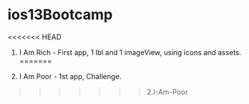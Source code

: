 # ios13Bootcamp
<<<<<<< HEAD
1.  I Am Rich - First app, 1 lbl and 1 imageView, using icons and assets.
=======

2.  I Am Poor -  1st app, Challenge.
>>>>>>> 2.I-Am-Poor

